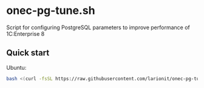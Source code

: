 # onec-pg-tune.sh

Script for configuring PostgreSQL parameters to improve performance of 1C:Enterprise 8

## Quick start

Ubuntu:

``` bash
bash <(curl -fsSL https://raw.githubusercontent.com/larionit/onec-pg-tune/dev/setup.sh)
```